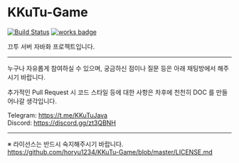 # KKuTu-Game
[![Build Status](https://travis-ci.org/horyu1234/KKuTu-Game.svg?branch=master)](https://travis-ci.org/horyu1234/KKuTu-Game)
[![works badge](https://cdn.rawgit.com/nikku/works-on-my-machine/v0.2.0/badge.svg)](https://github.com/nikku/works-on-my-machine)

끄투 서버 자바화 프로젝트입니다.

---

누구나 자유롭게 참여하실 수 있으며, 궁금하신 점이나 질문 등은 아래 채팅방에서 해주시기 바랍니다.

추가적인 Pull Request 시 코드 스타일 등에 대한 사항은 차후에 천천히 DOC 를 만들어나갈 생각입니다.

Telegram: https://t.me/KKuTuJava  
Discord: https://discord.gg/zt3QBNH

---

※ 라이선스는 반드시 숙지해주시기 바랍니다.  
https://github.com/horyu1234/KKuTu-Game/blob/master/LICENSE.md

